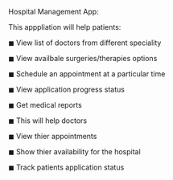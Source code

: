 Hospital Management App:

This apppliation will help patients:


◼ View list of doctors from different speciality

◼ View availbale surgeries/therapies options

◼ Schedule an appointment at a particular time

◼ View application progress status

◼ Get medical reports

◼ This will help doctors



◼ View thier appointments

◼ Show thier availability for the hospital

◼ Track patients application status

